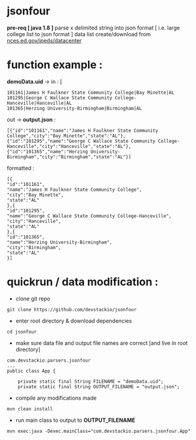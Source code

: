 # jsonfour
**pre-req [ java 1.8 ]**
parse x delimited string into json format [ i.e. large college list to json format ]
data list create/download from [nces.ed.gov/ipeds/datacenter](https://nces.ed.gov/ipeds/datacenter/InstitutionList.aspx)

# function example :
**demoData.uid** -> in : [ 
```
101161|James H Faulkner State Community College|Bay Minette|AL
101295|George C Wallace State Community College-Hanceville|Hanceville|AL
101365|Herzing University-Birmingham|Birmingham|AL
```
out -> **output.json** :
```
[{"id":"101161","name":"James H Faulkner State Community College","city":"Bay Minette","state":"AL"},{"id":"101295","name":"George C Wallace State Community College-Hanceville","city":"Hanceville","state":"AL"},{"id":"101365","name":"Herzing University-Birmingham","city":"Birmingham","state":"AL"}]
```
formatted :
```
[{
"id":"101161",
"name":"James H Faulkner State Community College",
"city":"Bay Minette",
"state":"AL"
},{
"id":"101295",
"name":"George C Wallace State Community College-Hanceville",
"city":"Hanceville",
"state":"AL"
},{
"id":"101365",
"name":"Herzing University-Birmingham",
"city":"Birmingham",
"state":"AL"
}]
```

# quickrun / data modification :
- clone git repo
```
git clone https://github.com/devstackio/jsonfour
```
- enter root directory & download dependencies
```
cd jsonfour
```
- make sure data file and output file names are correct [and live in root directory]
```
com.devstackio.parsers.jsonfour
...
public class App {
    
    private static final String FILENAME = "demoData.uid";
    private static final String OUTPUT_FILENAME = "output.json";
```
- compile any modifications made
```
mvn clean install
```
- run main class to output to **OUTPUT_FILENAME**
```
mvn exec:java -Dexec.mainClass="com.devstackio.parsers.jsonfour.App"
```